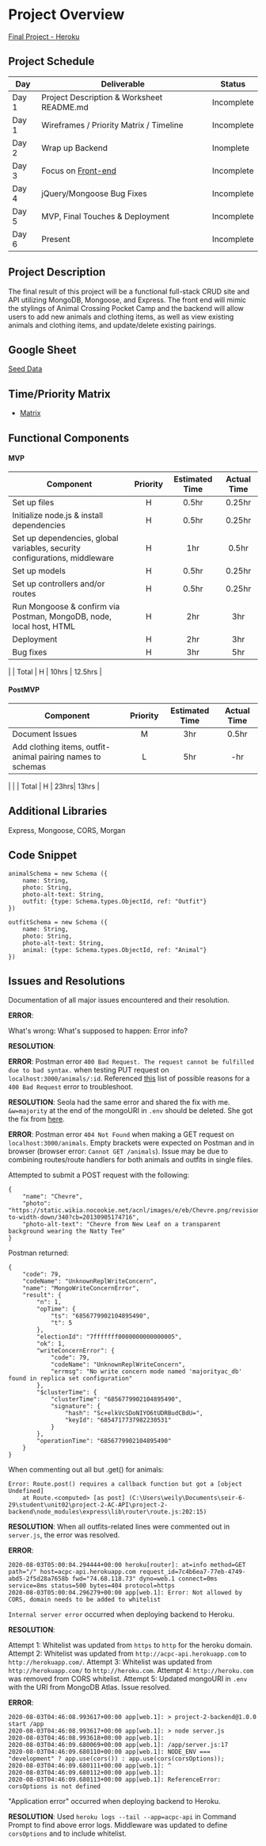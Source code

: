 # Project Overview

[Final Project - Heroku](https://acpc-api.herokuapp.com/)

## Project Schedule

|  Day | Deliverable | Status
|---|---| ---|
|Day 1| Project Description & Worksheet README.md | Incomplete
|Day 1| Wireframes / Priority Matrix / Timeline | Incomplete
|Day 2| Wrap up Backend | Inomplete
|Day 3| Focus on [Front-end](https://github.com/weilyl/project-2-frontend) | Incomplete
|Day 4| jQuery/Mongoose Bug Fixes | Incomplete
|Day 5| MVP, Final Touches & Deployment | Incomplete
|Day 6| Present | Incomplete

## Project Description

The final result of this project will be a functional full-stack CRUD site and API utilizing MongoDB, Mongoose, and Express. The front end will mimic the stylings of Animal Crossing Pocket Camp and the backend will allow users to add new animals and clothing items, as well as view existing animals and clothing items, and update/delete existing pairings. 

## Google Sheet

[Seed Data](#) 


## Time/Priority Matrix 

- [Matrix](https://res.cloudinary.com/dd3nkph31/image/upload/v1596419399/GAProject02/backendmatrix_zrmdn6.png)

## Functional Components

#### MVP

| Component | Priority | Estimated Time | Actual Time |
| --- | :---: | :---: | :---: | 
| Set up files | H | 0.5hr | 0.25hr |
| Initialize node.js & install dependencies | H | 0.5hr | 0.25hr |
| Set up dependencies, global variables, security configurations, middleware | H | 1hr | 0.5hr |
| Set up models | H | 0.5hr | 0.25hr | 
| Set up controllers and/or routes | H | 0.5hr | 0.25hr |
| Run Mongoose & confirm via Postman, MongoDB, node, local host, HTML | H | 2hr | 3hr | 
| Deployment | H | 2hr | 3hr | 
| Bug fixes | H | 3hr | 5hr|
|
| Total | H | 10hrs | 12.5hrs | 


#### PostMVP 

| Component | Priority | Estimated Time | Actual Time |
| --- | :---: |  :---: | :---: | 
| Document Issues | M | 3hr | 0.5hr |
| Add clothing items, outfit-animal pairing names to schemas | L | 5hr | -hr |
| 
|
| Total | H | 23hrs| 13hrs | 

## Additional Libraries

Express, Mongoose, CORS, Morgan


## Code Snippet

```
animalSchema = new Schema ({
    name: String, 
    photo: String,
    photo-alt-text: String,
    outfit: {type: Schema.types.ObjectId, ref: "Outfit"}
})
```

```
outfitSchema = new Schema ({
    name: String,
    photo: String, 
    photo-alt-text: String,
    animal: {type: Schema.types.ObjectId, ref: "Animal"}
})
```


## Issues and Resolutions

Documentation of all major issues encountered and their resolution.

**ERROR**: 

What's wrong:
What's supposed to happen:
Error info?

**RESOLUTION**: 


**ERROR**: Postman error `400 Bad Request. The request cannot be fulfilled due to bad syntax.` when testing PUT request on `localhost:3000/animals/:id`. Referenced [this](https://kinsta.com/knowledgebase/400-bad-request/) list of possible reasons for a `400 Bad Request` error to troubleshoot.

**RESOLUTION**: 
Seola had the same error and shared the fix with me. `&w=majority` at the end of the mongoURI in `.env` should be deleted. She got the fix from [here](https://howtocreateapps.com/how-to-connect-mongodb-atlas-with-node-js-using-mongoose/). 

**ERROR**: 
Postman error `404 Not Found` when making a GET request on `localhost:3000/animals`. Empty brackets were expected on Postman and in browser (browser error: `Cannot GET /animals`). Issue may be due to combining routes/route handlers for both animals and outfits in single files. 

Attempted to submit a POST request with the following: 
```
{
    "name": "Chevre",
    "photo": "https://static.wikia.nocookie.net/acnl/images/e/eb/Chevre.png/revision/latest/scale-to-width-down/340?cb=20130905174716",
    "photo-alt-text": "Chevre from New Leaf on a transparent background wearing the Natty Tee"
}
```

Postman returned:

```
{
    "code": 79,
    "codeName": "UnknownReplWriteConcern",
    "name": "MongoWriteConcernError",
    "result": {
        "n": 1,
        "opTime": {
            "ts": "6856779902104895490",
            "t": 5
        },
        "electionId": "7fffffff0000000000000005",
        "ok": 1,
        "writeConcernError": {
            "code": 79,
            "codeName": "UnknownReplWriteConcern",
            "errmsg": "No write concern mode named 'majorityac_db' found in replica set configuration"
        },
        "$clusterTime": {
            "clusterTime": "6856779902104895490",
            "signature": {
                "hash": "Sc+elkVcSDoNIYO6tUDRBudCBdU=",
                "keyId": "6854717737982230531"
            }
        },
        "operationTime": "6856779902104895490"
    }
}
```
When commenting out all but .get() for animals:
```
Error: Route.post() requires a callback function but got a [object Undefined]
    at Route.<computed> [as post] (C:\Users\weily\Documents\seir-6-29\student\unit02\project-2-AC-API\project-2-backend\node_modules\express\lib\router\route.js:202:15)
``` 

**RESOLUTION**: 
When all outfits-related lines were commented out in `server.js`, the error was resolved.

**ERROR**: 

```
2020-08-03T05:00:04.294444+00:00 heroku[router]: at=info method=GET path="/" host=acpc-api.herokuapp.com request_id=7c4b6ea7-77eb-4749-abd5-2f5d28a7658b fwd="74.68.118.73" dyno=web.1 connect=0ms service=8ms status=500 bytes=404 protocol=https
2020-08-03T05:00:04.296279+00:00 app[web.1]: Error: Not allowed by CORS, domain needs to be added to whitelist
```

`Internal server error` occurred when deploying backend to Heroku.  

**RESOLUTION**: 

Attempt 1: Whitelist was updated from `https` to `http` for the heroku domain.
Attempt 2: Whitelist was updated from `http://acpc-api.herokuapp.com` to `http://herokuapp.com/`.
Attempt 3: Whitelist was updated from `http://herokuapp.com/` to `http://heroku.com`.
Attempt 4: `http://heroku.com` was removed from CORS whitelist.
Attempt 5: Updated mongoURI in `.env` with the URI from MongoDB Atlas. Issue resolved.

**ERROR**: 

```
2020-08-03T04:46:08.993617+00:00 app[web.1]: > project-2-backend@1.0.0 start /app
2020-08-03T04:46:08.993617+00:00 app[web.1]: > node server.js
2020-08-03T04:46:08.993618+00:00 app[web.1]:
2020-08-03T04:46:09.680069+00:00 app[web.1]: /app/server.js:17
2020-08-03T04:46:09.680110+00:00 app[web.1]: NODE_ENV === "development" ? app.use(cors()) : app.use(cors(corsOptions));
2020-08-03T04:46:09.680111+00:00 app[web.1]: ^
2020-08-03T04:46:09.680112+00:00 app[web.1]:
2020-08-03T04:46:09.680113+00:00 app[web.1]: ReferenceError: corsOptions is not defined
```

"Application error" occurred when deploying backend to Heroku. 

**RESOLUTION**: 
Used `heroku logs --tail --app=acpc-api` in Command Prompt to find above error logs. Middleware was updated to define `corsOptions` and to include whitelist. 
